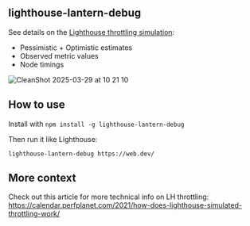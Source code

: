 ## lighthouse-lantern-debug

See details on the [Lighthouse throttling simulation](https://www.debugbear.com/blog/simulated-throttling):

- Pessimistic + Optimistic estimates
- Observed metric values
- Node timings


![CleanShot 2025-03-29 at 10 21 10](https://github.com/user-attachments/assets/f8f366ef-57f2-4a34-9b46-71d5f80b6023)

## How to use

Install with `npm install -g lighthouse-lantern-debug`

Then run it like Lighthouse:

```
lighthouse-lantern-debug https://web.dev/
```

## More context

Check out this article for more technical info on LH throttling: https://calendar.perfplanet.com/2021/how-does-lighthouse-simulated-throttling-work/
